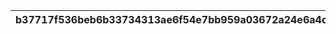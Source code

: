 |b37717f536beb6b33734313ae6f54e7bb959a03672a24e6a4cf14dde702672e6|5884cb7ab4cb914e62ce8ab0d6591436d1569e1644f324823d54b4dc001c1825|8e99cb1b0a271beabd503d2aa03c2cd4c8cc75f0cac5f2ab5e42691dc2b400d5|938c8f98f40cee1c69f4dc2a9dabd1639720d3c9e0332656e622fb3ea035f021|3b9ed251dc57b8fcb58ff3fc9eb271787ddde0e92ecbf8cbdb2bf513ae52bcaf|158299ecd69c04e54abe14f300d16ad1665895a94b86b5b4097293163736ee87|
| --- | --- | --- | --- | --- | --- |